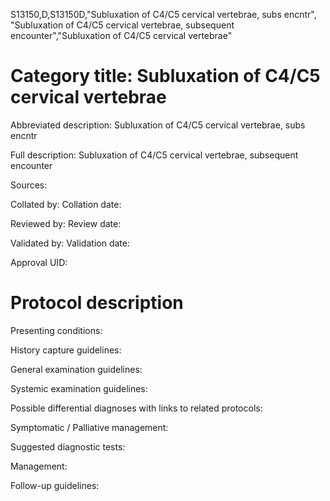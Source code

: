S13150,D,S13150D,"Subluxation of C4/C5 cervical vertebrae, subs encntr", "Subluxation of C4/C5 cervical vertebrae, subsequent encounter","Subluxation of C4/C5 cervical vertebrae"
# Category title: Subluxation of C4/C5 cervical vertebrae

Abbreviated description: Subluxation of C4/C5 cervical vertebrae, subs encntr

Full description: Subluxation of C4/C5 cervical vertebrae, subsequent encounter

Sources:

Collated by:
Collation date:

Reviewed by:
Review date:

Validated by:
Validation date:

Approval UID:

# Protocol description

Presenting conditions:

History capture guidelines:

General examination guidelines:

Systemic examination guidelines:

Possible differential diagnoses with links to related protocols:

Symptomatic / Palliative management:

Suggested diagnostic tests:

Management:

Follow-up guidelines:
